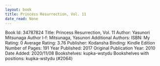 ```yaml
---
layout: book
title: Princess Resurrection, Vol. 11
date_read: None
---
```


Book Id: 34787824
Title: Princess Resurrection, Vol. 11
Author: Yasunori Mitsunaga
Author l-f: Mitsunaga, Yasunori
Additional Authors: 
ISBN: 
My Rating: 0
Average Rating: 3.76
Publisher: Kodansha
Binding: Kindle Edition
Number of Pages: 191
Year Published: 2017
Original Publication Year: 2010
Date Added: 2020/11/08
Bookshelves: kupka-wstydu
Bookshelves with positions: kupka-wstydu (#2064)

